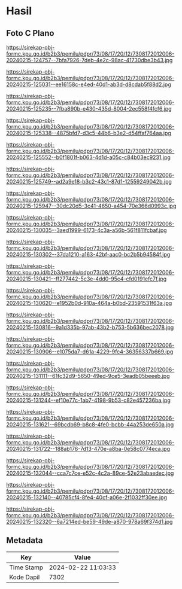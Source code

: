 # Hasil

## Foto C Plano

https://sirekap-obj-formc.kpu.go.id/b2b3/pemilu/pdpr/73/08/17/20/12/7308172012006-20240215-124757--7bfa7926-7deb-4e2c-98ac-41730dbe3b43.jpg

https://sirekap-obj-formc.kpu.go.id/b2b3/pemilu/pdpr/73/08/17/20/12/7308172012006-20240215-125031--ee16158c-e4ed-40d1-ab3d-d8cdab5f88d2.jpg

https://sirekap-obj-formc.kpu.go.id/b2b3/pemilu/pdpr/73/08/17/20/12/7308172012006-20240215-125235--7fba890b-e430-435d-8004-2ec558f4fcf6.jpg

https://sirekap-obj-formc.kpu.go.id/b2b3/pemilu/pdpr/73/08/17/20/12/7308172012006-20240215-125338--4875bfd7-d3c5-44b6-b3e2-d54ffaf764aa.jpg

https://sirekap-obj-formc.kpu.go.id/b2b3/pemilu/pdpr/73/08/17/20/12/7308172012006-20240215-125552--b0f1801f-b063-4d1d-a05c-c84b03ec9231.jpg

https://sirekap-obj-formc.kpu.go.id/b2b3/pemilu/pdpr/73/08/17/20/12/7308172012006-20240215-125749--ad2a9e18-b3c2-43c1-87d1-12559249042b.jpg

https://sirekap-obj-formc.kpu.go.id/b2b3/pemilu/pdpr/73/08/17/20/12/7308172012006-20240215-125947--30dc20d5-3c41-4650-a454-70e366d0993c.jpg

https://sirekap-obj-formc.kpu.go.id/b2b3/pemilu/pdpr/73/08/17/20/12/7308172012006-20240215-130035--3aed1999-6173-4c3a-a56b-561f811fcbaf.jpg

https://sirekap-obj-formc.kpu.go.id/b2b3/pemilu/pdpr/73/08/17/20/12/7308172012006-20240215-130302--37da1210-a163-42bf-aac0-bc2b5b94584f.jpg

https://sirekap-obj-formc.kpu.go.id/b2b3/pemilu/pdpr/73/08/17/20/12/7308172012006-20240215-130421--ff277442-5c3e-4dd0-95c4-cfd0191efc7f.jpg

https://sirekap-obj-formc.kpu.go.id/b2b3/pemilu/pdpr/73/08/17/20/12/7308172012006-20240215-130620--e1952b0d-910a-464a-b0bd-23591531f63a.jpg

https://sirekap-obj-formc.kpu.go.id/b2b3/pemilu/pdpr/73/08/17/20/12/7308172012006-20240215-130816--9a1d335b-97ab-43b2-b753-5b636bec2078.jpg

https://sirekap-obj-formc.kpu.go.id/b2b3/pemilu/pdpr/73/08/17/20/12/7308172012006-20240215-130906--e1075da7-d61a-4229-9fc4-36356337b669.jpg

https://sirekap-obj-formc.kpu.go.id/b2b3/pemilu/pdpr/73/08/17/20/12/7308172012006-20240215-131111--61fc32d9-5650-49ed-9ce5-3eadb05beeeb.jpg

https://sirekap-obj-formc.kpu.go.id/b2b3/pemilu/pdpr/73/08/17/20/12/7308172012006-20240215-131244--ef10e77c-1ab7-4198-9b53-c82e457236ba.jpg

https://sirekap-obj-formc.kpu.go.id/b2b3/pemilu/pdpr/73/08/17/20/12/7308172012006-20240215-131621--69bcdb69-b8c8-4fe0-bcbb-44a253de650a.jpg

https://sirekap-obj-formc.kpu.go.id/b2b3/pemilu/pdpr/73/08/17/20/12/7308172012006-20240215-131722--188ab176-7d13-470e-a8ba-0e58c0774eca.jpg

https://sirekap-obj-formc.kpu.go.id/b2b3/pemilu/pdpr/73/08/17/20/12/7308172012006-20240215-132044--cca7c7ce-e52c-4c2a-89ce-52e23abaedec.jpg

https://sirekap-obj-formc.kpu.go.id/b2b3/pemilu/pdpr/73/08/17/20/12/7308172012006-20240215-132140--40785cf4-8fe4-40cf-a06e-2f1032ff30ee.jpg

https://sirekap-obj-formc.kpu.go.id/b2b3/pemilu/pdpr/73/08/17/20/12/7308172012006-20240215-132320--6a7214ed-be59-49de-a870-978a69f374d1.jpg


## Metadata

| Key        | Value               |
| ---------- | ------------------- |
| Time Stamp | 2024-02-22 11:03:33 |
| Kode Dapil | 7302                |



